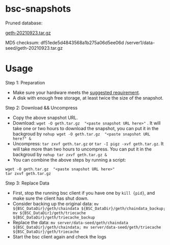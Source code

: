 
# bsc-snapshots

Pruned database:

[geth-20210923.tar.gz
](https://s3.ap-northeast-1.amazonaws.com/dex-bin.bnbstatic.com/geth-20210923.tar.gz?AWSAccessKeyId=AKIAYINE6SBQPUZDDRRO&Signature=Vglysv0pMKjpzLiO5zJlWjfqvtQ%3D&Expires=1635022040
)

MD5 checksum: df51ede5d4843568a1b275a06d5ee06d  /server1/data-seed/geth-20210923.tar.gz



# Usage 

Step 1: Preparation
- Make sure your hardware meets the [suggested requirement](https://docs.binance.org/smart-chain/developer/fullnode.html).
- A disk with enough free storage, at least twice the size of the snapshot.

Step 2: Download && Uncompress
- Copy the above snapshot URL.
- Download:  `wget -O geth.tar.gz  "<paste snapshot URL here>"` . It will take one or two hours to download the snapshot, you can put it in the backgroud by `nohup wget -O geth.tar.gz  "<paste snapshot URL here?" &`
- Uncompress: `tar zxvf geth.tar.gz` or `tar -I pigz -xvf geth.tar.gz`. It will take more than two hours to uncompress. You can put it in the backgroud by `nohup tar zxvf geth.tar.gz &`
- You can combine the above steps by running a script:
```
wget -O geth.tar.gz  "<paste snapshot URL here>"
tar zxvf geth.tar.gz
```

Step 3: Replace Data
- First, stop the running bsc client if you have one by `kill {pid}`, and make sure the client has shut down.
- Consider backing up the original data: `mv ${BSC_DataDir}/geth/chaindata ${BSC_DataDir}/geth/chaindata_backup; mv ${BSC_DataDir}/geth/triecache ${BSC_DataDir}/geth/triecache_backup`
- Replace the data: `mv server/data-seed/geth/chaindata ${BSC_DataDir}/geth/chaindata; mv server/data-seed/geth/triecache ${BSC_DataDir}/geth/triecache`
- Start the bsc client again and check the logs

